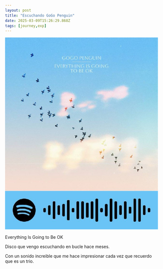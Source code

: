 ```yaml
---
layout: post
title: "Escuchando GoGo Penguin"
date: 2025-03-09T15:26:29.868Z
tags: [journey,exp]
---
```


![Escuchando GoGo Penguin](/assets/images/2025-03-09-image152629.png)

Everything Is Going to Be OK

Disco que vengo escuchando en bucle hace meses. 

Con un sonido increible que me hace impresionar cada vez que recuerdo que es un trio.